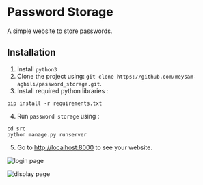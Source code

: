 # Password Storage

A simple website to store passwords.

## Installation

1. Install `python3`
2. Clone the project using:  `git clone https://github.com/meysam-aghili/password_storage.git`.
3. Install required python libraries :
``` Command Prompt
pip install -r requirements.txt
```
4. Run `password storage` using : 
``` Command Prompt
cd src
python manage.py runserver
```
5. Go to [http://localhost:8000](http://localhost:8000) to see your website.


![login page](https://github.com/meysam-aghili/password_storage/tree/main/docs/images/login.png?raw=true)

![display page](https://github.com/meysam-aghili/password_storage/tree/main/docs/images/display.png?raw=true)